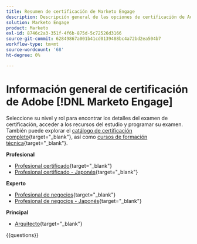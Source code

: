 ```yaml
---
title: Resumen de certificación de Marketo Engage
description: Descripción general de las opciones de certificación de Adobe Marketo Engage
solution: Marketo Engage
product: Marketo
exl-id: 8746c2a3-351f-4f6b-875d-5c72526d3166
source-git-commit: 62849867a001b41cd0139488bc4a72bd2ea504b7
workflow-type: tm+mt
source-wordcount: '68'
ht-degree: 0%

---
```


# Información general de certificación de Adobe [!DNL Marketo Engage]

Seleccione su nivel y rol para encontrar los detalles del examen de certificación, acceder a los recursos del estudio y programar su examen. También puede explorar el [catálogo de certificación completo](https://certification.adobe.com/certifications){target="_blank"}, así como [cursos de formación técnica](https://certification.adobe.com/courses/?/courses){target="_blank"}.

**Profesional**

* [Profesional certificado](https://certification.adobe.com/certification/engage-professional){target="_blank"} <!--AD0-E555-->
* [Profesional certificado - Japonés](https://certification.adobe.com/certification/engage-professional){target="_blank"} <!--AD0-E555-J-->

**Experto**

* [Profesional de negocios](https://certification.adobe.com/certification/marketo-engage-business-practitioner-expert){target="_blank"} <!--AD0-E559-->
* [Profesional de negocios - Japonés](https://certification.adobe.com/certification/marketo-engage-business-practitioner-expert){target="_blank"} <!--AD0-E559-J-->

**Principal**

* [Arquitecto](https://certification.adobe.com/certification/marketo-engage-architect-master){target="_blank"} <!--AD0-E560-->

{{questions}}

